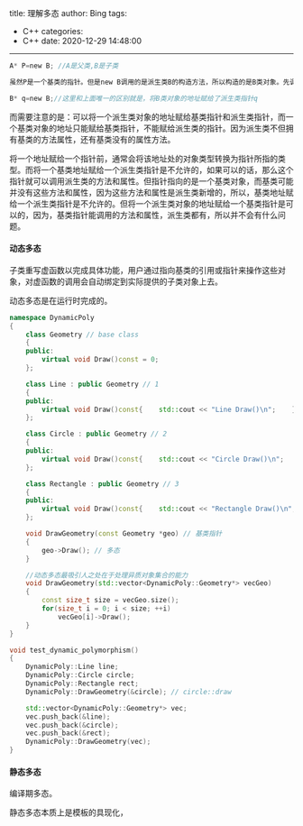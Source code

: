 title: 理解多态
author: Bing
tags:
  - C++
categories:
  - C++
date: 2020-12-29 14:48:00
---
```c
A* P=new B; //A是父类,B是子类

虽然P是一个基类的指针。但是new B调用的是派生类B的构造方法，所以构造的是B类对象。先调用A的构造函数，再调用B的构造函数。构造完后会返回B类对象的地址，然后将它赋给一个基类指针P。
```

```c
B* q=new B;//这里和上面唯一的区别就是，将B类对象的地址赋给了派生类指针q
```

   而需要注意的是：可以将一个派生类对象的地址赋给基类指针和派生类指针，而一个基类对象的地址只能赋给基类指针，不能赋给派生类的指针。因为派生类不但拥有基类的方法属性，还有基类没有的属性方法。

   将一个地址赋给一个指针前，通常会将该地址处的对象类型转换为指针所指的类型。而将一个基类地址赋给一个派生类指针是不允许的，如果可以的话，那么这个指针就可以调用派生类的方法和属性。但指针指向的是一个基类对象，而基类可能并没有这些方法和属性，因为这些方法和属性是派生类新增的，所以，基类地址赋给一个派生类指针是不允许的。但将一个派生类对象的地址赋给一个基类指针是可以的，因为，基类指针能调用的方法和属性，派生类都有，所以并不会有什么问题。



#### 动态多态

子类重写虚函数以完成具体功能，用户通过指向基类的引用或指针来操作这些对象，对虚函数的调用会自动绑定到实际提供的子类对象上去。

动态多态是在运行时完成的。

```c++
namespace DynamicPoly
{
    class Geometry // base class
    {
    public:
        virtual void Draw()const = 0;
    };

    class Line : public Geometry // 1
    {
    public:
        virtual void Draw()const{    std::cout << "Line Draw()\n";    }
    };

    class Circle : public Geometry // 2
    {
    public:
        virtual void Draw()const{    std::cout << "Circle Draw()\n";    }
    };

    class Rectangle : public Geometry // 3
    {
    public:
        virtual void Draw()const{    std::cout << "Rectangle Draw()\n";    }
    };

    void DrawGeometry(const Geometry *geo) // 基类指针
    {
        geo->Draw(); // 多态
    }

    //动态多态最吸引人之处在于处理异质对象集合的能力
    void DrawGeometry(std::vector<DynamicPoly::Geometry*> vecGeo)
    {
        const size_t size = vecGeo.size();
        for(size_t i = 0; i < size; ++i)
            vecGeo[i]->Draw();
    }
}

void test_dynamic_polymorphism()
{
    DynamicPoly::Line line;
    DynamicPoly::Circle circle;
    DynamicPoly::Rectangle rect;
    DynamicPoly::DrawGeometry(&circle); // circle::draw

    std::vector<DynamicPoly::Geometry*> vec;
    vec.push_back(&line);
    vec.push_back(&circle);
    vec.push_back(&rect);
    DynamicPoly::DrawGeometry(vec);
}
```



#### 静态多态

编译期多态。

静态多态本质上是模板的具现化，